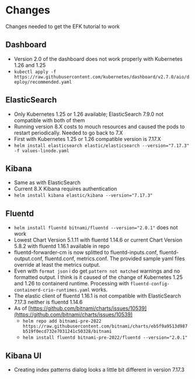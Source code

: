 # Changes

Changes needed to get the EFK tutorial to work

## Dashboard

* Version 2.0 of the dashboard does not work properly with Kubernetes 1.26 and 1.25
* `kubectl apply -f https://raw.githubusercontent.com/kubernetes/dashboard/v2.7.0/aio/deploy/recommended.yaml`

## ElasticSearch

* Only Kubernetes 1.25 or 1.26 available; ElasticSearch 7.9.0 not compatible with both of them
* Running version 8.X costs to mouch resources and caused the pods to restart periodically. Needed to go back to 7.X
* First with Kubernetes 1.25 or 1.26 compatible version is 7.17.X
* `helm install elasticsearch elastic/elasticsearch --version="7.17.3" -f values-linode.yaml`

## Kibana

* Same as with ElasticSearch
* Current 8.X Kibana requires authentication
* `helm install kibana elastic/kibana --version="7.17.3"`

## Fluentd

* `helm install fluentd bitnami/fluentd --version="2.0.1"` does not work
* Lowest Chart Version 5.1.11 with fluentd 1.14.6 or current Chart Version 5.8.2 with fluentd 1.16.1 available in repo
* fluentd-forwarder-cm is now splitted to fluentd-inputs.conf, fluentd-output.conf, fluentd.conf, metrics.conf. The provided sample yaml files override at least the metrics output.
* Even with `format json` i do get `pattern not matched` warnings and no formatted output. I think is it caused of the change of Kubernetes 1.25 and 1.26 to containerd runtime. Processing with `fluentd-config-containerd-crio-runtimes.yaml` works.
* The elastic client of fluentd 1.16.1 is not compatible with ElasticSearch 7.17.3 neither is fluentd 1.14.6
* As of [https://github.com/bitnami/charts/issues/10539](https://github.com/bitnami/charts/issues/10539)
  * `helm repo add bitnami-pre-2022 https://raw.githubusercontent.com/bitnami/charts/eb5f9a9513d987b519f0ecd732e7031241c50328/bitnami`
  * `helm install fluentd bitnami-pre-2022/fluentd --version="2.0.1"`

## Kibana UI

* Creating index patterns dialog looks a little bit different in version 7.17.3
